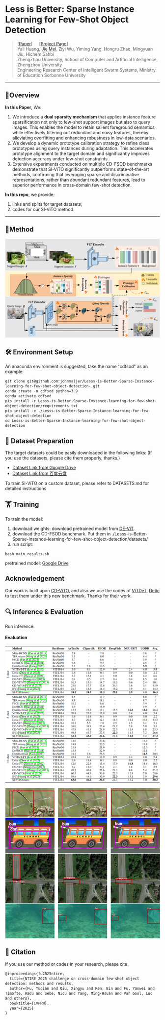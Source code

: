 # Less is Better: Sparse Instance Learning for Few-Shot Object Detection

> [[Paper](xxxxxxxxx)] &emsp; [[Project Page](https://github.com/johnmaijer/Lesss-is-Better-Sparse-Instance-learning-for-few-shot-object-detection-)] &emsp; <br>
> Yali Huang, [Jie Mei](https://github.com/johnmaijer), Ziyi Wu, Yiming Yang, Hongru Zhao, Mingyuan Jiu, Hichem Sahbi <br>
> ZhengZhou University, School of Computer and Artificial Intelligence, Zhengzhou University <br>
> Engineering Research Center of Intelligent Swarm Systems, Ministry of Education
> Sorbonne University

---
## 🧠Overview
**In this Paper**, We:
1) We introduce a **dual sparsity mechanism** that applies instance feature sparsification not only to few-shot support images but also to query images. This enables the model to retain salient foreground semantics while effectively filtering out redundant and noisy
features, thereby alleviating overfitting and enhancing robustness in low-data scenarios.
2) We develop a dynamic prototype calibration strategy to refine class prototypes using query instances during adaptation. This accelerates prototype alignment to the target domain and significantly improves detection accuracy under few-shot constraints.
3) Extensive experiments conducted on multiple CD-FSOD benchmarks demonstrate that SI-ViTO significantly
outperforms state-of-the-art methods, confirming that leveraging sparse and discriminative representations, rather than
abundant redundant features, lead to superior performance in cross-domain few-shot detection.

**In this repo**, we provide: 
1) links and splits for target datasets;
2) codes for our SI-ViTO method.
---
## 🧠Method
![SI-ViTO](Doc/SI-ViTO-pipeline.png)
## 🛠️ Environment Setup

An anaconda environment is suggested, take the name "cdfsod" as an example:

```
git clone git@github.com:johnmaijer/Lesss-is-Better-Sparse-Instance-learning-for-few-shot-object-detection-.git
conda create -n cdfsod python=3.9
conda activate cdfsod
pip install -r Lesss-is-Better-Sparse-Instance-learning-for-few-shot-object-detection/requirements.txt 
pip install -e ./Lesss-is-Better-Sparse-Instance-learning-for-few-shot-object-detection
cd Lesss-is-Better-Sparse-Instance-learning-for-few-shot-object-detection
```

## 📂 Dataset Preparation

The target datasets could be easily downloaded in the following links: (If you use the datasets, please cite them properly, thanks.)
- [Dataset Link from Google Drive](https://drive.google.com/drive/folders/16SDv_V7RDjTKDk8uodL2ubyubYTMdd5q?usp=drive_link)
- [Dataset Link from 百度云盘](https://pan.baidu.com/s/1MpTwmJQF6GtmnxauVUPNAw?pwd=ni5j)

To train SI-ViTO on a custom dataset, please refer to DATASETS.md for detailed instructions.

## 🏋️ Training

To train the model: 

1. download weights: download pretrained model from [DE-ViT](https://github.com/mlzxy/devit/blob/main/Downloads.md).
2. download the CD-FSOD benchmark. Put them in ./Lesss-is-Better-Sparse-Instance-learning-for-few-shot-object-detection/datasets/
3. run script:

```
bash main_results.sh
```

pretrained model: [Google Drive](https://drive.google.com/file/d/1KfNnkM7SewMN6nroRSG-GNiuaEELx6EP/view?usp=drive_link)


## Acknowledgement

Our work is built upon [CD-ViTO](https://github.com/lovelyqian/CDFSOD-benchmark), and also we use the codes of [ViTDeT](https://github.com/ViTAE-Transformer/ViTDet), [Detic](https://github.com/facebookresearch/Detic) to test them under this new benchmark. Thanks for their work.
## 🔍 Inference & Evaluation

Run inference:

#### Evaluation

![compareResult](Doc/compare.png)

![InferenceResult](Doc/visualization.png)


## 📄 Citation

If you use our method or codes in your research, please cite:

```
@inproceedings{fu2025ntire, 
  title={NTIRE 2025 challenge on cross-domain few-shot object detection: methods and results,
  author={Fu, Yuqian and Qiu, Xingyu and Ren, Bin and Fu, Yanwei and Timofte, Radu and Sebe, Nicu and Yang, Ming-Hsuan and Van Gool, Luc and others},
  booktitle={CVPRW},
  year={2025}
}
```





